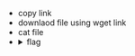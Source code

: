 - copy link
- downlaod file using wget link
- cat file 
- <details> 
  <summary> flag </summary>
   A1: picoCTF{s4n1ty_v3r1f13d_f28ac910}
  </details>

